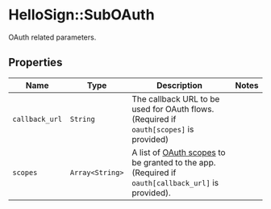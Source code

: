 # HelloSign::SubOAuth

OAuth related parameters.

## Properties

| Name | Type | Description | Notes |
| ---- | ---- | ----------- | ----- |
| `callback_url` | ```String``` |  The callback URL to be used for OAuth flows. (Required if `oauth[scopes]` is provided)  |  |
| `scopes` | ```Array<String>``` |  A list of [OAuth scopes](/api/reference/tag/OAuth) to be granted to the app. (Required if `oauth[callback_url]` is provided).  |  |

